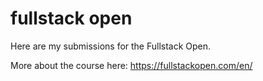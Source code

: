 # fullstack open

Here are my submissions for the Fullstack Open.

More about the course here:
https://fullstackopen.com/en/

